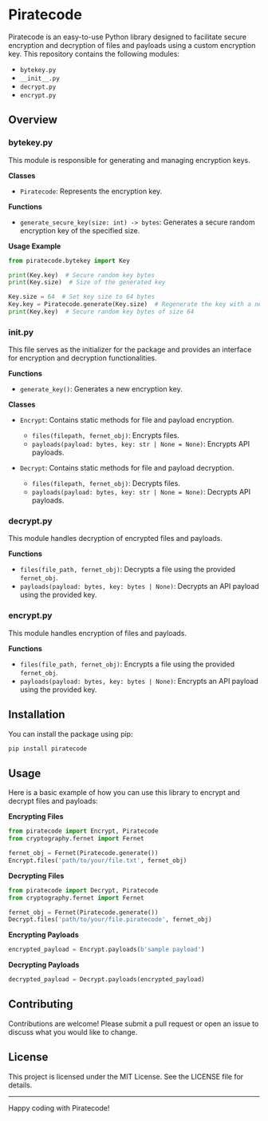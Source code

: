 # Piratecode

Piratecode is an easy-to-use Python library designed to facilitate secure encryption and decryption of files and payloads using a custom encryption key. This repository contains the following modules:

- `bytekey.py`
- `__init__.py`
- `decrypt.py`
- `encrypt.py`

## Overview

### bytekey.py

This module is responsible for generating and managing encryption keys.

**Classes**

- `Piratecode`: Represents the encryption key.

**Functions**

- `generate_secure_key(size: int) -> bytes`: Generates a secure random encryption key of the specified size.

**Usage Example**

```python
from piratecode.bytekey import Key

print(Key.key)  # Secure random key bytes
print(Key.size)  # Size of the generated key

Key.size = 64  # Set key size to 64 bytes
Key.key = Piratecode.generate(Key.size)  # Regenerate the key with a new size
print(Key.key)  # Secure random key bytes of size 64
```

### __init__.py

This file serves as the initializer for the package and provides an interface for encryption and decryption functionalities.

**Functions**

- `generate_key()`: Generates a new encryption key.

**Classes**

- `Encrypt`: Contains static methods for file and payload encryption.
  - `files(filepath, fernet_obj)`: Encrypts files.
  - `payloads(payload: bytes, key: str | None = None)`: Encrypts API payloads.

- `Decrypt`: Contains static methods for file and payload decryption.
  - `files(filepath, fernet_obj)`: Decrypts files.
  - `payloads(payload: bytes, key: str | None = None)`: Decrypts API payloads.

### decrypt.py

This module handles decryption of encrypted files and payloads.

**Functions**

- `files(file_path, fernet_obj)`: Decrypts a file using the provided `fernet_obj`.
- `payloads(payload: bytes, key: bytes | None)`: Decrypts an API payload using the provided key.

### encrypt.py

This module handles encryption of files and payloads.

**Functions**

- `files(file_path, fernet_obj)`: Encrypts a file using the provided `fernet_obj`.
- `payloads(payload: bytes, key: bytes | None)`: Encrypts an API payload using the provided key.

## Installation

You can install the package using pip:

```bash
pip install piratecode
```

## Usage

Here is a basic example of how you can use this library to encrypt and decrypt files and payloads:

**Encrypting Files**

```python
from piratecode import Encrypt, Piratecode
from cryptography.fernet import Fernet

fernet_obj = Fernet(Piratecode.generate())
Encrypt.files('path/to/your/file.txt', fernet_obj)
```

**Decrypting Files**

```python
from piratecode import Decrypt, Piratecode
from cryptography.fernet import Fernet

fernet_obj = Fernet(Piratecode.generate())
Decrypt.files('path/to/your/file.piratecode', fernet_obj)
```

**Encrypting Payloads**

```python
encrypted_payload = Encrypt.payloads(b'sample payload')
```

**Decrypting Payloads**

```python
decrypted_payload = Decrypt.payloads(encrypted_payload)
```

## Contributing

Contributions are welcome! Please submit a pull request or open an issue to discuss what you would like to change.

## License

This project is licensed under the MIT License. See the LICENSE file for details.

---

Happy coding with Piratecode!
